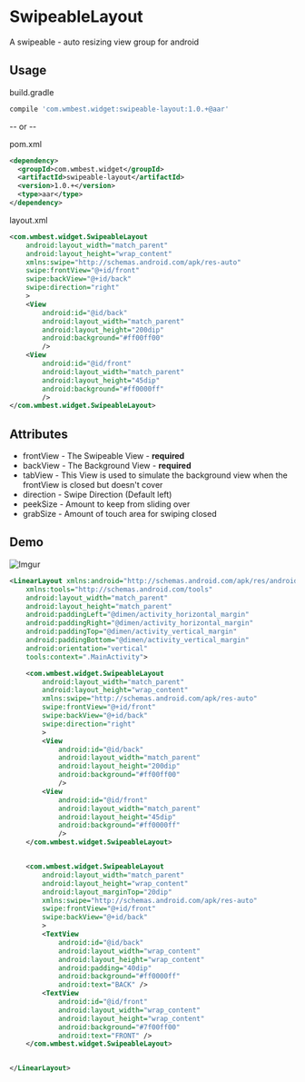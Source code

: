 SwipeableLayout
==============

A swipeable - auto resizing view group for android

Usage
---

build.gradle

```groovy
compile 'com.wmbest.widget:swipeable-layout:1.0.+@aar'
```

-- or --

pom.xml

```xml
<dependency>
  <groupId>com.wmbest.widget</groupId>
  <artifactId>swipeable-layout</artifactId>
  <version>1.0.+</version>
  <type>aar</type>
</dependency>
```

layout.xml

```xml
<com.wmbest.widget.SwipeableLayout
    android:layout_width="match_parent"
    android:layout_height="wrap_content"
    xmlns:swipe="http://schemas.android.com/apk/res-auto"
    swipe:frontView="@+id/front"
    swipe:backView="@+id/back"
    swipe:direction="right"
    >
    <View
        android:id="@id/back"
        android:layout_width="match_parent"
        android:layout_height="200dip"
        android:background="#ff00ff00"
        />
    <View
        android:id="@id/front"
        android:layout_width="match_parent"
        android:layout_height="45dip"
        android:background="#ff0000ff"
        />
</com.wmbest.widget.SwipeableLayout>
```

Attributes
---
 * frontView - The Swipeable View - **required**
 * backView  - The Background View - **required**
 * tabView - This View is used to simulate the background view 
    when the frontView is closed but doesn't cover
 * direction - Swipe Direction (Default left)
 * peekSize - Amount to keep from sliding over
 * grabSize - Amount of touch area for swiping closed

Demo
---
![Imgur](http://i.imgur.com/mmHBRob.gif)

```xml
<LinearLayout xmlns:android="http://schemas.android.com/apk/res/android"
    xmlns:tools="http://schemas.android.com/tools"
    android:layout_width="match_parent"
    android:layout_height="match_parent"
    android:paddingLeft="@dimen/activity_horizontal_margin"
    android:paddingRight="@dimen/activity_horizontal_margin"
    android:paddingTop="@dimen/activity_vertical_margin"
    android:paddingBottom="@dimen/activity_vertical_margin"
    android:orientation="vertical"
    tools:context=".MainActivity">

    <com.wmbest.widget.SwipeableLayout
        android:layout_width="match_parent"
        android:layout_height="wrap_content"
        xmlns:swipe="http://schemas.android.com/apk/res-auto"
        swipe:frontView="@+id/front"
        swipe:backView="@+id/back"
        swipe:direction="right"
        >
        <View
            android:id="@id/back"
            android:layout_width="match_parent"
            android:layout_height="200dip"
            android:background="#ff00ff00"
            />
        <View
            android:id="@id/front"
            android:layout_width="match_parent"
            android:layout_height="45dip"
            android:background="#ff0000ff"
            />
    </com.wmbest.widget.SwipeableLayout>


    <com.wmbest.widget.SwipeableLayout
        android:layout_width="match_parent"
        android:layout_height="wrap_content"
        android:layout_marginTop="20dip"
        xmlns:swipe="http://schemas.android.com/apk/res-auto"
        swipe:frontView="@+id/front"
        swipe:backView="@+id/back"
        >
        <TextView
            android:id="@id/back"
            android:layout_width="wrap_content"
            android:layout_height="wrap_content"
            android:padding="40dip"
            android:background="#ff0000ff"
            android:text="BACK" />
        <TextView
            android:id="@id/front"
            android:layout_width="wrap_content"
            android:layout_height="wrap_content"
            android:background="#7f00ff00"
            android:text="FRONT" />
    </com.wmbest.widget.SwipeableLayout>


</LinearLayout>
```
